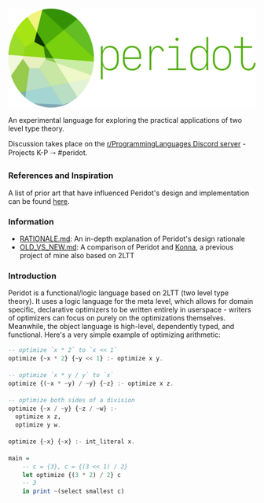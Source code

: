 ![Peridot logo](./logo.png)

An experimental language for exploring the practical applications of two level type theory.

Discussion takes place on the [r/ProgrammingLanguages Discord server](https://discord.gg/jFZ8JyUNtn) - Projects K-P 🠒 #peridot.

### References and Inspiration

A list of prior art that have influenced Peridot's design and implementation can be found [here](./REFERENCES.md).

### Information

* [RATIONALE.md](./notes/RATIONALE.md): An in-depth explanation of Peridot's design rationale
* [OLD_VS_NEW.md](./notes/OLD_VS_NEW.md): A comparison of Peridot and [Konna](https://github.com/eashanhatti/konna), a previous project of mine also based on 2LTT

### Introduction

Peridot is a functional/logic language based on 2LTT (two level type theory). It uses a logic language for the meta level, which allows for domain specific, declarative optimizers to be written entirely in userspace - writers of optimizers can focus on purely on the optimizations themselves. Meanwhile, the object language is high-level, dependently typed, and functional. Here's a very simple example of optimizing arithmetic:
```haskell
-- optimize `x * 2` to `x << 1`
optimize {~x * 2} {~y << 1} :- optimize x y.

-- optimize `x * y / y` to `x`
optimize {(~x * ~y) / ~y} {~z} :- optimize x z.

-- optimize both sides of a division
optimize {~x / ~y} {~z / ~w} :-
  optimize x z,
  optimize y w.

optimize {~x} {~x} :- int_literal x.

main =
    -- c = {3}, c = {(3 << 1) / 2}
    let optimize {(3 * 2) / 2} c
    -- 3
    in print ~(select smallest c)
```
